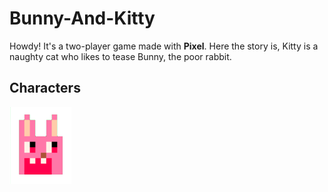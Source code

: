 # Bunny-And-Kitty
Howdy! It's a two-player game made with **Pixel**.
Here the story is, Kitty is a naughty cat who likes to tease Bunny, the poor rabbit.
## Characters
![Bunny](https://github.com/Pinkowo/Bunny-And-Kitty/blob/master/pics/Bunny.png)
